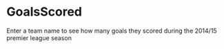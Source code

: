 # GoalsScored

Enter a team name to see how many goals they scored during the 2014/15 premier league season
